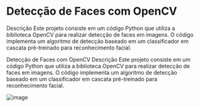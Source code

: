 # Detecção de Faces com OpenCV

Descrição
Este projeto consiste em um código Python que utiliza a biblioteca OpenCV para realizar detecção de faces em imagens. 
O código implementa um algoritmo de detecção baseado em um classificador em cascata pré-treinado para reconhecimento facial.

Detecção de Faces com OpenCV
Descrição
Este projeto consiste em um código Python que utiliza a biblioteca OpenCV para realizar detecção de faces em imagens. 
O código implementa um algoritmo de detecção baseado em um classificador em cascata pré-treinado para reconhecimento facial.

![image](https://github.com/leticialterres/face_detection/assets/103448162/9f9a44e0-7c8b-43f8-8f8b-75df9b878f46)


